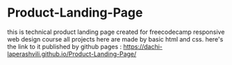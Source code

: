 # Product-Landing-Page
this is technical product landing page created for freecodecamp responsive web design course all projects here are made by basic html and css.
here's the link to it published by github pages : https://dachi-laperashvili.github.io/Product-Landing-Page/
